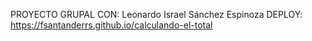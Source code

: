 PROYECTO GRUPAL CON: Leonardo Israel Sánchez Espinoza DEPLOY: https://fsantanderrs.github.io/calculando-el-total
